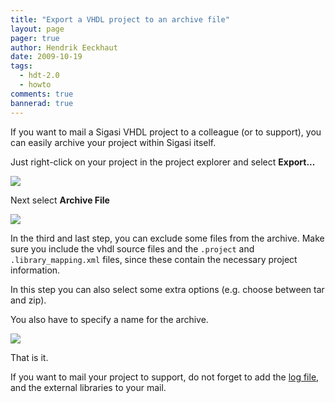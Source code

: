 ```yaml
---
title: "Export a VHDL project to an archive file"
layout: page 
pager: true
author: Hendrik Eeckhaut
date: 2009-10-19
tags: 
  - hdt-2.0
  - howto
comments: true
bannerad: true
---
```



If you want to mail a Sigasi VHDL project to a colleague (or to support), you can easily archive your project within Sigasi  itself.

Just right-click on your project in the project explorer and select <strong>Export...</strong>

![](/img/tech/export_1.png)

Next select <strong>Archive File</strong>

![](/img/tech/export_2.png)

In the third and last step, you can exclude some files from the archive. Make sure you include the vhdl source files and the <code>.project</code> and <code>.library_mapping.xml</code> files, since these contain the necessary project information. 

In this step you can also select some extra options (e.g. choose between tar and zip).

You also have to specify a name for the archive.

![](/img/tech/export_3.png)

That is it.

If you want to mail your project to support, do not forget to add the [log file](http://localhost:8000/faq.html#where-can-i-find-the-log-file), and the external libraries to your mail.
